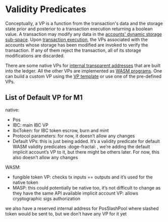 # Validity Predicates

Conceptually, a VP is a function from the transaction's data and the storage state prior and posterior to a transaction execution returning a boolean value. A transaction may modify any data in the [accounts' dynamic storage sub-space](accounts.md#dynamic-storage-sub-space). Upon [transaction execution](tx.md#tx-execution), the VPs associated with the accounts whose storage has been modified are invoked to verify the transaction. If any of them reject the transaction, all of its storage modifications are discarded.

There are some native VPs for [internal transparent addresses](accounts.md#internal-transparent-addresses) that are built into the ledger. All the other VPs are implemented as [WASM programs](wasm-vm.md). One can build a custom VP using the [VP template](https://github.com/anoma/anoma/tree/master/wasm/vp_template) or use one of the pre-defined VPs.
## List of Default VP for M1
native:
- Pos
- IBC: main IBC VP
- IbcToken: for IBC token escrow, burn and mint
- Protocol parameters: for now, it doesn’t allow any changes
- Default VPs: this is just being added. It’s a validity predicate for default WASM validity predicates :doge-fractal: , we’re adding the default implicit account’s VP to it, but there might be others later. For now, this also doesn’t allow any changes

WASM:
- fungible token VP: checks tx inputs == outputs and it’s used for the native token
- MASP: this could potentially be native too, it’s not difficult to change as they have the same API available
implicit account VP: allows cryptographic sigs authorization

we also have a reserved internal address for PosSlashPool  where slashed token would be sent to, but we don’t have any VP for it yet
